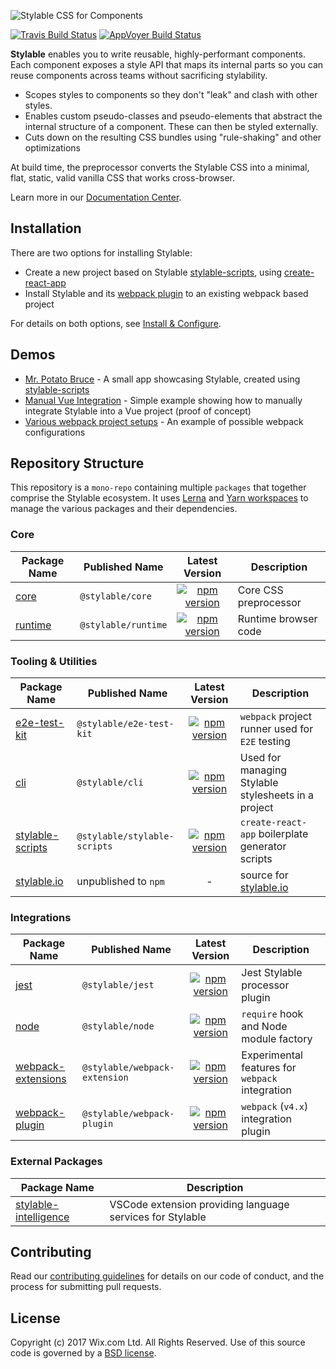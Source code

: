 ![Stylable CSS for Components](./stylable.svg)

[![Travis Build Status](https://travis-ci.org/wix/stylable.svg?branch=master)](https://travis-ci.org/wix/stylable)
[![AppVoyer Build Status](https://ci.appveyor.com/api/projects/status/32r7s2skrgm9ubva?svg=true)](https://ci.appveyor.com/project/AlexShemeshWix/stylable)

**Stylable** enables you to write reusable, highly-performant components. Each component exposes a style API that maps its internal parts so you can reuse components across teams without sacrificing stylability.

* Scopes styles to components so they don't "leak" and clash with other styles.
* Enables custom pseudo-classes and pseudo-elements that abstract the internal structure of a component. These can then be styled externally.
* Cuts down on the resulting CSS bundles using "rule-shaking" and other optimizations

At build time, the preprocessor converts the Stylable CSS into a minimal, flat, static, valid vanilla CSS that works cross-browser.

Learn more in our [Documentation Center](https://stylable.io/).

## Installation

There are two options for installing Stylable:

* Create a new project based on Stylable [stylable-scripts](./packages/stylable-scripts), using [create-react-app](https://github.com/facebook/create-react-app)
* Install Stylable and its [webpack plugin](./packages/stylable-webpack-plugin) to an existing webpack based project

For details on both options, see [Install & Configure](https://stylable.io/docs/getting-started/install-configure).

## Demos
* [Mr. Potato Bruce](https://github.com/wix/potato-bruce) - A small app showcasing Stylable, created using [stylable-scripts](./packages/stylable-scripts)
* [Manual Vue Integration](https://github.com/wix-playground/stylable-vue-example) - Simple example showing how to manually integrate Stylable into a Vue project (proof of concept)
* [Various webpack project setups](./packages/stylable-webpack-plugin/test/e2e/projects) - An example of possible webpack configurations

## Repository Structure
This repository is a `mono-repo` containing multiple `packages` that together comprise the Stylable ecosystem. It uses [Lerna](https://lernajs.io/) and [Yarn workspaces](https://yarnpkg.com/lang/en/docs/workspaces/) to manage the various packages and their dependencies.

### Core

|Package Name|Published Name|Latest Version|Description|
|------------|--------------|:-------:|-----------|
|[core](./packages/stylable)|`@stylable/core`|[![npm version](https://img.shields.io/npm/v/@stylable/core.svg)](https://www.npmjs.com/package/@stylable/core)|Core CSS preprocessor|
|[runtime](./packages/@stylable/core)|`@stylable/runtime`|[![npm version](https://img.shields.io/npm/v/@stylable/runtime.svg)](https://www.npmjs.com/package/@stylable/runtime)|Runtime browser code|

### Tooling & Utilities

|Package Name|Published Name|Latest Version|Description|
|------------|--------------|:------------:|-----------|
|[e2e-test-kit](./packages/e2e-test-kit)|`@stylable/e2e-test-kit`|[![npm version](https://img.shields.io/npm/v/@stylable/e2e-test-kit.svg)](https://www.npmjs.com/package/@stylable/e2e-test-kit)|`webpack` project runner used for `E2E` testing |
|[cli](./packages/stylable-cli)|`@stylable/cli`|[![npm version](https://img.shields.io/npm/v/@stylable/cli.svg)](https://www.npmjs.com/package/@stylable/cli)|Used for managing Stylable stylesheets in a project|
|[stylable-scripts](./packages/stylable-scripts)|`@stylable/stylable-scripts`|[![npm version](https://img.shields.io/npm/v/@stylable/stylable-scripts.svg)](https://www.npmjs.com/package/@stylable/stylable-scripts)|`create-react-app` boilerplate generator scripts|
|[stylable.io](./packages/stylable.io)|unpublished to `npm`|-|source for [stylable.io](http://stylable.io)|

### Integrations

|Package Name|Published Name|Latest Version|Description|
|------------|--------------|:------------:|-----------|
|[jest](./packages/stylable-jest)|`@stylable/jest`|[![npm version](https://img.shields.io/npm/v/@stylable/jest.svg)](https://www.npmjs.com/package/@stylable/jest)|Jest Stylable processor plugin |
|[node](./packages/stylable-node)|`@stylable/node`|[![npm version](https://img.shields.io/npm/v/@stylable/node.svg)](https://www.npmjs.com/package/@stylable/node)|`require` hook and Node module factory |
|[webpack-extensions](./packages/stylable-webpack-extensions)|`@stylable/webpack-extension`|[![npm version](https://img.shields.io/npm/v/@stylable/webpack-extension.svg)](https://www.npmjs.com/package/@stylable/webpack-extension)|Experimental features for `webpack` integration|
|[webpack-plugin](./packages/stylable-webpack-plugin)|`@stylable/webpack-plugin`|[![npm version](https://img.shields.io/npm/v/@stylable/webpack-plugin.svg)](https://www.npmjs.com/package/@stylable/webpack-plugin)|`webpack` (`v4.x`) integration plugin|

### External Packages
|Package Name|Description|
|------------|-----------|
|[stylable-intelligence](https://github.com/wix/stylable-intelligence)|VSCode extension providing language services for Stylable

## Contributing

Read our [contributing guidelines](./CONTRIBUTING.md) for details on our code of conduct, and the process for submitting pull requests.

## License

Copyright (c) 2017 Wix.com Ltd. All Rights Reserved. Use of this source code is governed by a [BSD license](./LICENSE).
